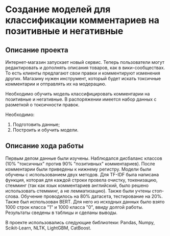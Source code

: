 # Создание моделей для классификации комментариев на позитивные и негативные

## Описание проекта

Интернет-магазин запускает новый сервис. Теперь пользователи могут редактировать и дополнять описания товаров, как в вики-сообществах. То есть клиенты предлагают свои правки и комментируют изменения других. Магазину нужен инструмент, который будет искать токсичные комментарии и отправлять их на модерацию.

Необходимо обучить модель классифицировать комментарии на позитивные и негативные. В распоряжении имеется набор данных с разметкой о токсичности правок.

Необходимо:

1. Подготовить данные;
2. Построить и обучить модели.

## Описание хода работы

Первым делом данные были изучены. Наблюдался дисбаланс классов (10% "токсичных" против 90% "позитивных" комментариев). После комментарии были приведены к нижнему регистру. Модели были обучены с использованием двух методов. Для TF-IDF была написана функция, которая для каждой строки провела очистку, токенизацию, стемминг (так как язык комментариев английский, было решено использовать стемминг, а не лемматизацию). Также были учтены стоп-слова. Обучение проводилось на 80% датасета, тестирование на 20%. Также был использован BERT. Для него из исходных данных было взято 1000 строк класса "1" и 1000 класса "0", ввиду долгой работы. Результаты сведены в таблицы и сделаны выводы.

В проекте использовались следующие библиотеки: Pandas, Numpy, Scikit-Learn, NLTK, LightGBM, CatBoost.